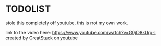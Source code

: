 # TODOLIST
stole this completely off youtube, this is not my own work.

link to the video here: 
https://www.youtube.com/watch?v=G0jO8kUrg-I
created by GreatStack on youtube